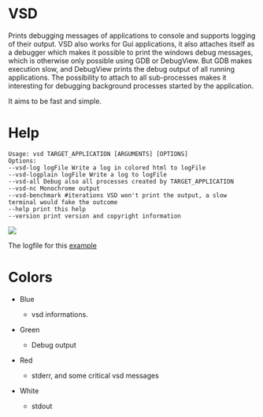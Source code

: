 VSD
===

Prints debugging messages of applications to console and supports logging of their output. VSD also works for Gui applications, it also attaches itself as a debugger which makes it possible to print the windows debug messages, which is otherwise only possible using GDB or DebugView. But GDB makes execution slow, and DebugView prints the debug output of all running applications. The possibility to attach to all sub-processes makes it interesting for debugging background processes started by the application.

It aims to be fast and simple.

Help
===
    
	Usage: vsd TARGET_APPLICATION [ARGUMENTS] [OPTIONS]
	Options:
	--vsd-log logFile Write a log in colored html to logFile
	--vsd-logplain logFile Write a log to logFile
	--vsd-all Debug also all processes created by TARGET_APPLICATION
	--vsd-nc Monochrome output
	--vsd-benchmark #iterations VSD won't print the output, a slow terminal would fake the outcome
	--help print this help
	--version print version and copyright information

![](http://winkde.org/~pvonreth/other/vsd/vsd.png)

The logfile for this [example](http://winkde.org/~pvonreth/other/vsd/dbg.html "example")

Colors
==
- Blue
	- vsd informations.

- Green
	- Debug output

- Red
	- stderr, and some critical vsd messages

- White
	- stdout

